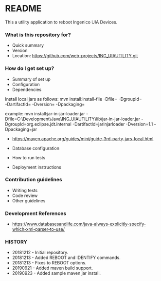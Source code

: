 # README #

This a utility application to reboot Ingenico UIA Devices.

### What is this repository for? ###

* Quick summary
* Version
* Location: https://github.com/web-projects/ING_UIAUTILITY.git

### How do I get set up? ###

* Summary of set up
* Configuration
* Dependencies

Install local jars as follows:
mvn install:install-file -Dfile=<path-to-file> -DgroupId=<group-id> \
    -DartifactId=<artifact-id> -Dversion=<version> -Dpackaging=<packaging>
    
example:
mvn install:jar-in-jar-loader.jar -Dfile=C:\Development\Java\ING_UIAUTILITY\lib\jar-in-jar-loader.jar -DgroupId=org.eclipse.jdt.internal -DartifactId=jarinjarloader -Dversion=1.1 -Dpackaging=jar

    
* https://maven.apache.org/guides/mini/guide-3rd-party-jars-local.html

* Database configuration
* How to run tests
* Deployment instructions

### Contribution guidelines ###

* Writing tests
* Code review
* Other guidelines

### Development References ###

* https://www.databasesandlife.com/java-always-explicitly-specify-which-xml-parser-to-use/

### HISTORY ###

* 20181212 - Initial repository.
* 20181213 - Added REBOOT and IDENTIFY commands.
* 20181213 - Fixes to REBOOT options.
* 20190921 - Added maven build support.
* 20190923 - Added sample maven jar install.
